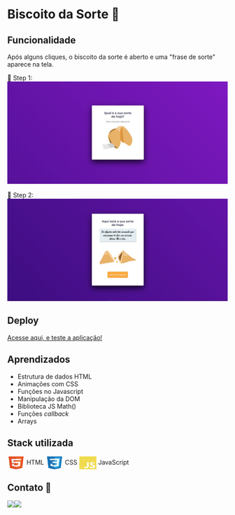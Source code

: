 
# Biscoito da Sorte 🥠


## Funcionalidade 

Após alguns cliques, o biscoito da sorte é aberto e uma "frase de sorte" aparece na tela.

🥠 Step 1:
![image](https://github.com/jscloneski/biscoitodasorte/blob/main/step%201.jpg)

🥠 Step 2:
![image](https://github.com/jscloneski/biscoitodasorte/blob/main/step%202.jpg)

## Deploy 

 <a href="https://biscoitodasorte1.netlify.app/" target="_blank">Acesse aqui, e teste a aplicação!</a>




## Aprendizados 

- Estrutura de dados HTML
- Animações com CSS
- Funções no Javascript
- Manipulação da DOM
- Biblioteca JS Math()
- Funções *callback*
- Arrays
## Stack utilizada 

<div align="left">
 <img align="center" alt="HTML" height="30" width="40" src="https://raw.githubusercontent.com/devicons/devicon/master/icons/html5/html5-original.svg">
 HTML
 <img align="center" alt="CSS" height="30" width="40" src="https://raw.githubusercontent.com/devicons/devicon/master/icons/css3/css3-original.svg">
 CSS
 <img align="center" alt="Js" height="30" width="40" src="https://raw.githubusercontent.com/devicons/devicon/master/icons/javascript/javascript-plain.svg">
 JavaScript
</div>

## Contato 📩

<!--
🔗 Linkedin and email hyperlink:
-->
 
  <div style="display: flex">
    <a 
       href="https://www.linkedin.com/in/jscloneskidev/" target="_blank" rel="noopener">
       <img src="https://img.shields.io/badge/-LinkedIn-%230077B5?style=for-the-badge&logo=linkedin&logoColor=white">
    </a>
    <a 
       href="mailto: jscloneski.dev@gmail.com" target="_blank">
       <img src="https://img.shields.io/badge/-Gmail-%23333?style=for-the-badge&logo=gmail&logoColor=white">
    </a>
  </div>




